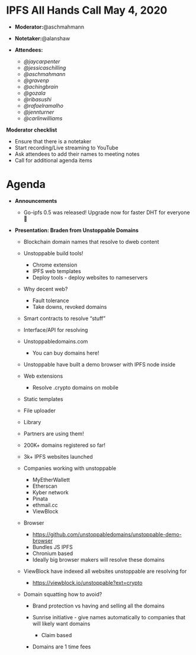 # IPFS All Hands Call May 4, 2020

-   **Moderator:**@aschmahmann
-   **Notetaker:**@alanshaw
-   **Attendees:**

    -   _@jaycarpenter_
    -   _@jessicaschilling_
    -   _@aschmahmann_
    -   _@gravenp_
    -   _@achingbrain_
    -   _@gozala_
    -   _@ribasushi_
    -   _@rafaelramalho_
    -   _@jennturner_
    -   _@carlinwilliams_

  


**Moderator checklist**

-   Ensure that there is a notetaker
-   Start recording/Live streaming to YouTube
-   Ask attendees to add their names to meeting notes
-   Call for additional agenda items

  


# Agenda

-   **Announcements**

    -   Go-ipfs 0.5 was released! Upgrade now for faster DHT for everyone 🚀

-   **Presentation: Braden from Unstoppable Domains**

    -   Blockchain domain names that resolve to dweb content
    -   Unstoppable build tools!

        -   Chrome extension
        -   IPFS web templates
        -   Deploy tools - deploy websites to nameservers

    -   Why decent web?

        -   Fault tolerance
        -   Take downs, revoked domains

    -   Smart contracts to resolve “stuff”
    -   Interface/API for resolving
    -   Unstoppabledomains.com

        -   You can buy domains here!

    -   Unstoppable have built a demo browser with IPFS node inside
    -   Web extensions

        -   Resolve .crypto domains on mobile

    -   Static templates
    -   File uploader
    -   Library
    -   Partners are using them!
    -   200K+ domains registered so far!
    -   3k+ IPFS websites launched
    -   Companies working with unstoppable

        -   MyEtherWallett
        -   Etherscan
        -   Kyber network
        -   Pinata
        -   ethmail.cc
        -   ViewBlock

    -   Browser

        -   <https://github.com/unstoppabledomains/unstoppable-demo-browser>
        -   Bundles JS IPFS
        -   Chronium based
        -   Ideally big browser makers will resolve these domains

    -   ViewBlock have indexed all websites unstoppable are resolving for

        -   <https://viewblock.io/unstoppable?ext=crypto>

    -   Domain squatting how to avoid?

        -   Brand protection vs having and selling all the domains
        -   Sunrise initiative - give names automatically to companies that will likely want domains

            -   Claim based

        -   Domains are 1 time fees
